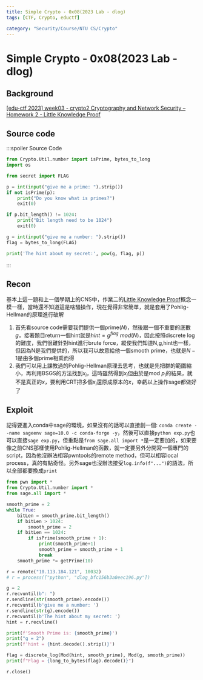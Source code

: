 ```yaml
---
title: Simple Crypto - 0x08(2023 Lab - dlog)
tags: [CTF, Crypto, eductf]

category: "Security/Course/NTU CS/Crypto"
---
```


# Simple Crypto - 0x08(2023 Lab - dlog)

## Background
[ [edu-ctf 2023] week03 - crypto2 ](https://www.youtube.com/live/u4ZVc8PuJC0?si=2wbiGreg_BZQ-dff)
[Cryptography and Network Security – Homework 2 - Little Knowledge Proof](https://hackmd.io/@SBK6401/SJobiaxQ3#5-Little-Knowledge-Proof)

## Source code
:::spoiler Source Code
```python
from Crypto.Util.number import isPrime, bytes_to_long
import os

from secret import FLAG

p = int(input("give me a prime: ").strip())
if not isPrime(p):
    print("Do you know what is primes?")
    exit(0)

if p.bit_length() != 1024:
    print("Bit length need to be 1024")
    exit(0)

g = int(input("give me a number: ").strip())
flag = bytes_to_long(FLAG)

print('The hint about my secret:', pow(g, flag, p))

```
:::

## Recon
基本上這一題和上一個學期上的CNS中，作業二的[Little Knowledge Proof](https://hackmd.io/@SBK6401/SJobiaxQ3#5-Little-Knowledge-Proof)概念一模一樣，當時還不知道這是啥騷操作，現在覺得非常簡單，就是套用了Pohlig-Hellman的原理進行破解

1. 首先看source code需要我們提供一個prime($N$)，然後跟一個不重要的底數$g$，接著題目return一個hint就是$hint=g^{flag}\ mod(N)$，因此按照discrete log的難度，我們很難針對hint進行brute force，縱使我們知道N,g,hint也一樣，但因為N是我們提供的，所以我可以故意給他一個smooth prime，也就是$N-1$是由多個prime相乘而得
2. 我們可以用上課教過的Pohlig-Hellman原理去思考，也就是先把群的範圍縮小，再利用BSGS的方法找到$x_i$，這時雖然得到$x_i$但由於是mod $p_i$的結果，就不是真正的$x$，要利用CRT把多個$x_i$還原成原本的$x$，幸虧以上操作sage都做好了

## Exploit
記得要進入conda中sage的環境，如果沒有的話可以直接創一個: `conda create --name sageenv sage=10.0 -c conda-forge -y`，然後可以直接`python exp.py`也可以直接`sage exp.py`，但重點是`from sage.all import *`是一定要加的，如果要像之前CNS那樣使用Pohlig-Hellman的函數，就一定要另外分開寫一個專門的script，因為他沒辦法相容pwntools的remote method，但可以相容local process，真的有點奇怪。另外sage也沒辦法接受`log.info(f"...")`的語法，所以全部都要換成`print`
```python
from pwn import *
from Crypto.Util.number import *
from sage.all import *

smooth_prime = 2
while True:
    bitLen = smooth_prime.bit_length()
    if bitLen > 1024:
        smooth_prime = 2
    if bitLen == 1024:
        if isPrime(smooth_prime + 1):
            print(smooth_prime+1)
            smooth_prime = smooth_prime + 1
            break
    smooth_prime *= getPrime(10)

r = remote("10.113.184.121", 10032)
# r = process(["python", "dlog_bfc156b3a0eec196.py"])

g = 2
r.recvuntil(b": ")
r.sendline(str(smooth_prime).encode())
r.recvuntil(b'give me a number: ')
r.sendline(str(g).encode())
r.recvuntil(b'The hint about my secret: ')
hint = r.recvline()

print(f'Smooth Prime is: {smooth_prime}')
print("g = 2")
print(f'hint = {hint.decode().strip()}')

flag = discrete_log(Mod(hint, smooth_prime), Mod(g, smooth_prime))
print(f"Flag = {long_to_bytes(flag).decode()}")

r.close()
```